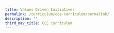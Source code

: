 ```yaml
---
title: Values Driven Initiatives
permalink: /curriculum/cce-curriculum/permalink/
description: ""
third_nav_title: CCE curriculum
---
```

